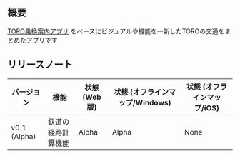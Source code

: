 ## 概要
[TORO乗換案内アプリ](https://github.com/TORO-Server/toroapp_transfar) をベースにビジュアルや機能を一新したTOROの交通をまとめたアプリです

## リリースノート
| バージョン    | 機能              | 状態 (Web版) | 状態 (オフラインマップ/Windows) | 状態 (オフラインマップ/iOS) |
| ------------ | ----------------- | ----------- | ------------------------------ | ------------------------- |
| v0.1 (Alpha) | 鉄道の経路計算機能  | Alpha       | Alpha                         | None                      |
